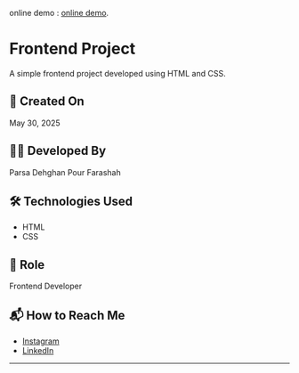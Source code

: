 

online demo : [online demo]([https://pages.github.com/](https://parsa-farshah.github.io/cardHover1/cardHover1/index.html)).

# Frontend Project

A simple frontend project developed using HTML and CSS.

## 📅 Created On
May 30, 2025

## 👨‍💻 Developed By
Parsa Dehghan Pour Farashah

## 🛠️ Technologies Used
- HTML
- CSS

## 🎯 Role
Frontend Developer

## 📬 How to Reach Me
- [Instagram](https://www.instagram.com/your_username)  
- [LinkedIn](https://www.linkedin.com/in/your_username)

---

